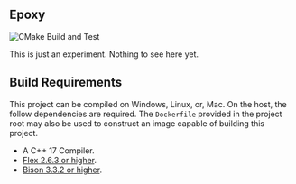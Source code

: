 Epoxy
-----

![CMake Build and Test](https://github.com/chinmaygarde/epoxy/workflows/CMake%20Build%20and%20Test/badge.svg)

This is just an experiment. Nothing to see here yet.


Build Requirements
------------------

This project can be compiled on Windows, Linux, or, Mac. On the host, the follow dependencies are required. The `Dockerfile` provided in the project root may also be used to construct an image capable of building this project.

* A C++ 17 Compiler.
* [Flex 2.6.3 or higher](https://github.com/westes/flex).
* [Bison 3.3.2 or higher](https://www.gnu.org/software/bison/).
